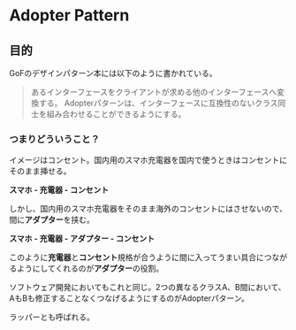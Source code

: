 
# Adopter Pattern
## 目的
GoFのデザインパターン本には以下のように書かれている。

 > あるインターフェースをクライアントが求める他のインターフェースへ変換する。
 > Adopterパターンは、インターフェースに互換性のないクラス同士を組み合わせることができるようにする。

### つまりどういうこと？
 イメージはコンセント。国内用のスマホ充電器を国内で使うときはコンセントにそのまま挿せる。

 __スマホ - 充電器 - コンセント__



 しかし、国内用のスマホ充電器をそのまま海外のコンセントにはさせないので、間に**アダプター**を挟む。

 __スマホ - 充電器 - アダプター - コンセント__

 このように**充電器**と**コンセント**規格が合うように間に入ってうまい具合につながるようにしてくれるのが**アダプター**の役割。

 ソフトウェア開発においてもこれと同じ。2つの異なるクラスA、B間において、AもBも修正することなくつなげるようにするのがAdopterパターン。

 ラッパーとも呼ばれる。


